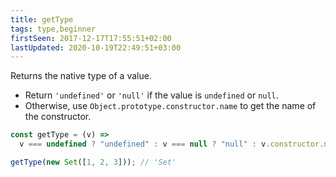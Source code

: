 ```yaml
---
title: getType
tags: type,beginner
firstSeen: 2017-12-17T17:55:51+02:00
lastUpdated: 2020-10-19T22:49:51+03:00
---
```


Returns the native type of a value.

- Return `'undefined'` or `'null'` if the value is `undefined` or `null`.
- Otherwise, use `Object.prototype.constructor.name` to get the name of the constructor.

```js
const getType = (v) =>
  v === undefined ? "undefined" : v === null ? "null" : v.constructor.name;
```

```js
getType(new Set([1, 2, 3])); // 'Set'
```
